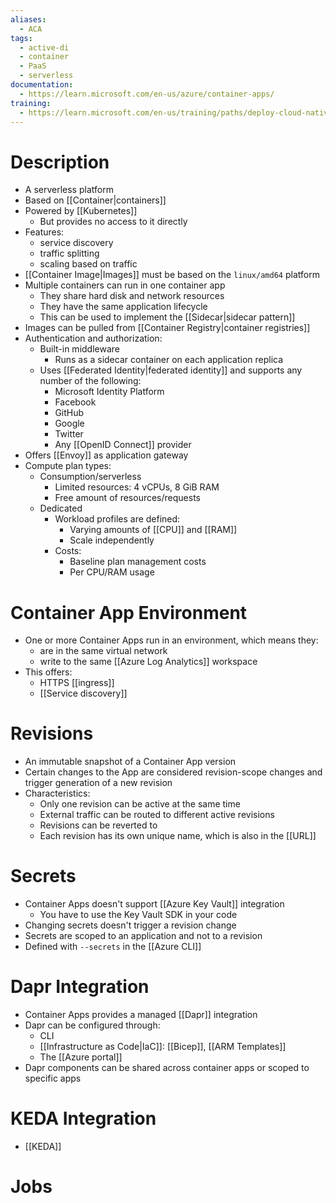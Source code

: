 ```yaml
---
aliases:
  - ACA
tags:
  - active-di
  - container
  - PaaS
  - serverless
documentation:
  - https://learn.microsoft.com/en-us/azure/container-apps/
training:
  - https://learn.microsoft.com/en-us/training/paths/deploy-cloud-native-applications-to-azure-container-apps/
---
```

# Description
- A serverless platform
- Based on [[Container|containers]]
- Powered by [[Kubernetes]]
	- But provides no access to it directly
- Features:
	- service discovery
	- traffic splitting
	- scaling based on traffic
- [[Container Image|Images]] must be based on the `linux/amd64` platform
- Multiple containers can run in one container app
	- They share hard disk and network resources
	- They have the same application lifecycle
	- This can be used to implement the [[Sidecar|sidecar pattern]]
- Images can be pulled from [[Container Registry|container registries]]
- Authentication and authorization:
	- Built-in middleware
		- Runs as a sidecar container on each application replica
	- Uses [[Federated Identity|federated identity]] and supports any number of the following:
		- Microsoft Identity Platform
		- Facebook
		- GitHub
		- Google
		- Twitter
		- Any [[OpenID Connect]] provider
- Offers [[Envoy]] as application gateway
- Compute plan types:
	- Consumption/serverless
		- Limited resources: 4 vCPUs, 8 GiB RAM
		- Free amount of resources/requests
	- Dedicated
		- Workload profiles are defined:
			- Varying amounts of [[CPU]] and [[RAM]]
			- Scale independently
		- Costs:
			- Baseline plan management costs
			- Per CPU/RAM usage

# Container App Environment
- One or more Container Apps run in an environment, which means they:
	- are in the same virtual network
	- write to the same [[Azure Log Analytics]] workspace
- This offers:
	- HTTPS [[ingress]]
	- [[Service discovery]]
# Revisions
- An immutable snapshot of a Container App version
- Certain changes to the App are considered revision-scope changes and trigger generation of a new revision
- Characteristics:
	- Only one revision can be active at the same time
	- External traffic can be routed to different active revisions
	- Revisions can be reverted to
	- Each revision has its own unique name, which is also in the [[URL]]
# Secrets
- Container Apps doesn't support [[Azure Key Vault]] integration
	- You have to use the Key Vault SDK in your code
- Changing secrets doesn't trigger a revision change
- Secrets are scoped to an application and not to a revision
- Defined with `--secrets` in the [[Azure CLI]]
# Dapr Integration
- Container Apps provides a managed [[Dapr]] integration
- Dapr can be configured through:
	- CLI
	- [[Infrastructure as Code|IaC]]: [[Bicep]], [[ARM Templates]]
	- The [[Azure portal]]
- Dapr components can be shared across container apps or scoped to specific apps
# KEDA Integration
- [[KEDA]]
# Jobs
